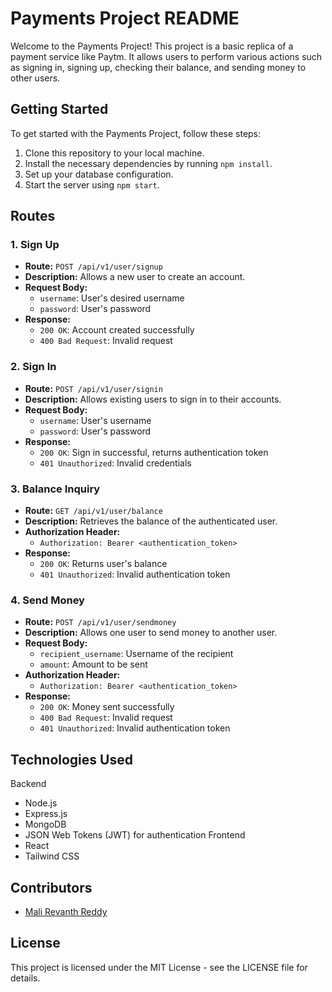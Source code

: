 # Payments Project README

Welcome to the Payments Project! This project is a basic replica of a payment service like Paytm. It allows users to perform various actions such as signing in, signing up, checking their balance, and sending money to other users.

## Getting Started

To get started with the Payments Project, follow these steps:

1.  Clone this repository to your local machine.
2.  Install the necessary dependencies by running `npm install`.
3.  Set up your database configuration.
4.  Start the server using `npm start`.

## Routes

### 1. Sign Up

-   **Route:** `POST /api/v1/user/signup`
-   **Description:** Allows a new user to create an account.
-   **Request Body:**
    -   `username`: User's desired username
    -   `password`: User's password
-   **Response:**
    -   `200 OK`: Account created successfully
    -   `400 Bad Request`: Invalid request

### 2. Sign In

-   **Route:** `POST /api/v1/user/signin`
-   **Description:** Allows existing users to sign in to their accounts.
-   **Request Body:**
    -   `username`: User's username
    -   `password`: User's password
-   **Response:**
    -   `200 OK`: Sign in successful, returns authentication token
    -   `401 Unauthorized`: Invalid credentials

### 3. Balance Inquiry

-   **Route:** `GET /api/v1/user/balance`
-   **Description:** Retrieves the balance of the authenticated user.
-   **Authorization Header:**
    -   `Authorization: Bearer <authentication_token>`
-   **Response:**
    -   `200 OK`: Returns user's balance
    -   `401 Unauthorized`: Invalid authentication token

### 4. Send Money

-   **Route:** `POST /api/v1/user/sendmoney`
-   **Description:** Allows one user to send money to another user.
-   **Request Body:**
    -   `recipient_username`: Username of the recipient
    -   `amount`: Amount to be sent
-   **Authorization Header:**
    -   `Authorization: Bearer <authentication_token>`
-   **Response:**
    -   `200 OK`: Money sent successfully
    -   `400 Bad Request`: Invalid request
    -   `401 Unauthorized`: Invalid authentication token

## Technologies Used
   Backend
-   Node.js
-   Express.js
-   MongoDB
-   JSON Web Tokens (JWT) for authentication
Frontend
- React
- Tailwind CSS

## Contributors

-   [Mali Revanth Reddy](https://github.com/RevanthMali)

## License

This project is licensed under the MIT License - see the LICENSE file for details.